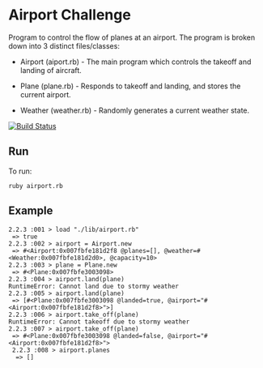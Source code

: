 # Airport Challenge #

Program to control the flow of planes at an airport. The program is broken down into 3 distinct files/classes:

* Airport (aiport.rb) - The main program which controls the takeoff and landing of aircraft.

* Plane (plane.rb) - Responds to takeoff and landing, and stores the current airport.

* Weather (weather.rb) - Randomly generates a current weather state.

[![Build Status](https://travis-ci.org/JG075/airport_challenge.svg?branch=master)](https://travis-ci.org/JG075/airport_challenge)

## Run ##

To run:

```
ruby airport.rb
```

## Example ##

```
2.2.3 :001 > load "./lib/airport.rb"
 => true
2.2.3 :002 > airport = Airport.new
 => #<Airport:0x007fbfe181d2f8 @planes=[], @weather=#<Weather:0x007fbfe181d2d0>, @capacity=10>
2.2.3 :003 > plane = Plane.new
 => #<Plane:0x007fbfe3003098>
2.2.3 :004 > airport.land(plane)
RuntimeError: Cannot land due to stormy weather
2.2.3 :005 > airport.land(plane)
 => [#<Plane:0x007fbfe3003098 @landed=true, @airport="#<Airport:0x007fbfe181d2f8>">]
2.2.3 :006 > airport.take_off(plane)
RuntimeError: Cannot takeoff due to stormy weather
2.2.3 :007 > airport.take_off(plane)
 => #<Plane:0x007fbfe3003098 @landed=false, @airport="#<Airport:0x007fbfe181d2f8>">
 2.2.3 :008 > airport.planes
  => []
  ```
